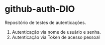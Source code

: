 # github-auth-DIO
Repositório de testes de autenticações.
1. Autenticação via nome de usuário e senha.
2. Autenticação via Token de acesso pessoal